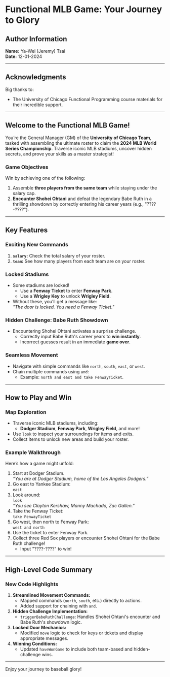 # Functional MLB Game: Your Journey to Glory

## Author Information

**Name:** Ya-Wei (Jeremy) Tsai  
**Date:** 12-01-2024

---

## Acknowledgments

Big thanks to:

- The University of Chicago Functional Programming course materials for their incredible support.

---

## Welcome to the Functional MLB Game!

You’re the General Manager (GM) of the **University of Chicago Team**, tasked with assembling the ultimate roster to claim the **2024 MLB World Series Championship**. Traverse iconic MLB stadiums, uncover hidden secrets, and prove your skills as a master strategist!

### Game Objectives

Win by achieving one of the following:

1. Assemble **three players from the same team** while staying under the salary cap.
2. **Encounter Shohei Ohtani** and defeat the legendary Babe Ruth in a thrilling showdown by correctly entering his career years (e.g., "????-????").

---

## Key Features

### Exciting New Commands

1. **`salary`:** Check the total salary of your roster.
2. **`team`:** See how many players from each team are on your roster.

### Locked Stadiums

- Some stadiums are locked!
  - Use a **Fenway Ticket** to enter **Fenway Park**.
  - Use a **Wrigley Key** to unlock **Wrigley Field**.
- Without these, you’ll get a message like:  
  _"The door is locked. You need a Fenway Ticket."_

### Hidden Challenge: Babe Ruth Showdown

- Encountering Shohei Ohtani activates a surprise challenge.
  - Correctly input Babe Ruth's career years to **win instantly**.
  - Incorrect guesses result in an immediate **game over**.

### Seamless Movement

- Navigate with simple commands like `north`, `south`, `east`, or `west`.
- Chain multiple commands using `and`:
  - Example: `north and east and take FenwayTicket`.

---

## How to Play and Win

### Map Exploration

- Traverse iconic MLB stadiums, including:
  - **Dodger Stadium**, **Fenway Park**, **Wrigley Field**, and more!
- Use `look` to inspect your surroundings for items and exits.
- Collect items to unlock new areas and build your roster.

### Example Walkthrough

Here’s how a game might unfold:

1. Start at Dodger Stadium.  
   _“You are at Dodger Stadium, home of the Los Angeles Dodgers.”_
2. Go east to Yankee Stadium:  
   `east`
3. Look around:  
   `look`  
   _“You see Clayton Kershaw, Manny Machado, Zac Gallen.”_
4. Take the Fenway Ticket:  
   `take FenwayTicket`
5. Go west, then north to Fenway Park:  
   `west and north`
6. Use the ticket to enter Fenway Park.
7. Collect three Red Sox players or encounter Shohei Ohtani for the Babe Ruth challenge!
   - Input "????-????" to win!

---

## High-Level Code Summary

### New Code Highlights

1. **Streamlined Movement Commands:**
   - Mapped commands (`north`, `south`, etc.) directly to actions.
   - Added support for chaining with `and`.
2. **Hidden Challenge Implementation:**
   - `triggerBabeRuthChallenge`: Handles Shohei Ohtani's encounter and Babe Ruth's showdown logic.
3. **Locked Door Mechanics:**
   - Modified `move` logic to check for keys or tickets and display appropriate messages.
4. **Winning Conditions:**
   - Updated `haveWonGame` to include both team-based and hidden-challenge wins.

---

Enjoy your journey to baseball glory!
